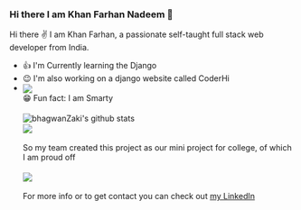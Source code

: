 ### Hi there I am Khan Farhan Nadeem 👋

<!--
**FarhanKhan1911/FarhanKhan1911** is a ✨ _special_ ✨ repository because its `README.md` (this file) appears on your GitHub profile.

Here are some ideas to get you started:

- 🔭 I’m currently working on ...
- 🌱 I’m currently learning ...
- 👯 I’m looking to collaborate on ...
- 🤔 I’m looking for help with ...
- 💬 Ask me about ...
- 📫 How to reach me: ...
- 😄 Pronouns: ...
- ⚡ Fun fact: ...
-->

Hi there ✌ I am Khan Farhan, a passionate self-taught full stack web developer from India.<br>

<ul>
<li> 👍 I'm Currently learning the Django 
<li> 😉 I'm also working on a django website called CoderHi
  <li>    <a href="https://github.com/Floran-Github/Project-code">
  <!-- Change the `github-readme-stats.anuraghazra1.vercel.app` to `github-readme-stats.vercel.app`  -->
  <img align="center" src="https://github-readme-stats.vercel.app/api/pin/?username=Floran-Github&repo=CoderHifi-code&theme=chartreuse-dark&show_owner=true" />
</a>   
  <br>
😁 Fun fact: I am Smarty
<br><br>

  <img align="center" src="https://github-readme-stats.vercel.app/api?username=FarhanKhan1911&show_icons=true&include_all_commits=true&theme=chartreuse-dark" alt="bhagwanZaki's github stats" />


<br>

<img align="center" src="https://github-readme-stats.vercel.app/api/top-langs/?username=FarhanKhan1911&theme=chartreuse-dark&langs_count=8" />
<br><br>
So my team created this project as our mini project for college, of which I am proud off<br><br>

<a href="https://github.com/Floran-Github/Project-code">
  <!-- Change the `github-readme-stats.anuraghazra1.vercel.app` to `github-readme-stats.vercel.app`  -->
  <img align="center" src="https://github-readme-stats.vercel.app/api/pin/?username=Floran-Github&repo=Project-code&theme=chartreuse-dark&show_owner=true" />
</a>  
<br><br>
For more info or to get contact you can check out <a href="https://www.linkedin.com/in/farhan-khan-504b431a6/">my LinkedIn</a>
